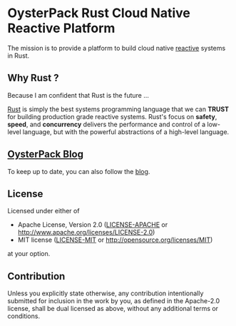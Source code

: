# OysterPack Rust Cloud Native Reactive Platform

The mission is to provide a platform to build cloud native [reactive](https://www.reactivemanifesto.org/) systems in Rust.

## Why Rust ?
Because I am confident that Rust is the future ...

[Rust](https://www.rust-lang.org) is simply the best systems programming language that we can **TRUST** for building production grade reactive systems.
Rust's focus on **safety**, **speed**, and **concurrency** delivers the performance and control of a low-level language, but with the powerful abstractions of a high-level language.

## [OysterPack Blog](https://oysterpack.blogspot.com/)
To keep up to date, you can also follow the [blog](https://oysterpack.blogspot.com/).

## License

Licensed under either of

 * Apache License, Version 2.0
   ([LICENSE-APACHE](LICENSE-APACHE) or http://www.apache.org/licenses/LICENSE-2.0)
 * MIT license
   ([LICENSE-MIT](LICENSE-MIT) or http://opensource.org/licenses/MIT)

at your option.

## Contribution

Unless you explicitly state otherwise, any contribution intentionally submitted for inclusion in the work by you,
as defined in the Apache-2.0 license, shall be dual licensed as above, without any additional terms or conditions.